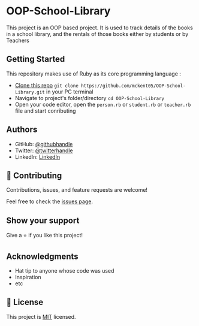 # OOP-School-Library

This project is an OOP based project. It is used to track details of the books in a school library, and the rentals of those books either by students or by Teachers

## Getting Started

This repository makes use of Ruby as its core programming language :

- [Clone this repo](https://github.com/mckent05/OOP-School-Library)
 `git clone https://github.com/mckent05/OOP-School-Library.git` in your PC terminal
- Navigate to project's folder/directory
  `cd OOP-School-Library`
- Open your code editor, open the `person.rb` or `student.rb` or `teacher.rb` file and start conributing

## Authors

- GitHub: [@githubhandle](https://github.com/mckent05)
- Twitter: [@twitterhandle](https://twitter.com/mckent05)
- LinkedIn: [LinkedIn](https://linkedin.com/in/akinladetemitope)

## 🤝 Contributing

Contributions, issues, and feature requests are welcome!

Feel free to check the [issues page](../../issues/).

## Show your support

Give a ⭐️ if you like this project!

## Acknowledgments

- Hat tip to anyone whose code was used
- Inspiration
- etc

## 📝 License

This project is [MIT](./MIT.md) licensed.
